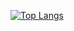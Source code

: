 [![Top Langs](https://github-readme-stats.vercel.app/api/top-langs/?username=arianouri&layout=compact&langs_count=10&theme=tokyonight)](https://github.com/arianouri)
